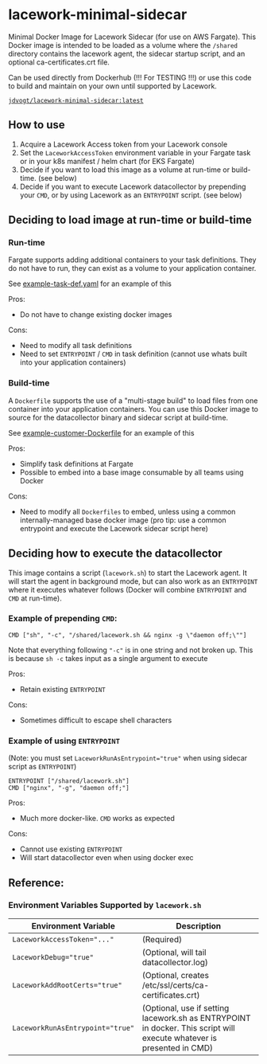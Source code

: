 # lacework-minimal-sidecar
Minimal Docker Image for Lacework Sidecar (for use on AWS Fargate).  This Docker image is intended to be loaded as a volume where the `/shared` directory contains the lacework agent, the sidecar startup script, and an optional ca-certificates.crt file.

Can be used directly from Dockerhub (!!! For TESTING !!!) or use this code to build and maintain on your own until supported by Lacework.

[`jdvogt/lacework-minimal-sidecar:latest`](https://hub.docker.com/r/jdvogt/lacework-minimal-sidecar)


## How to use
1. Acquire a Lacework Access token from your Lacework console
1. Set the `LaceworkAccessToken` environment variable in your Fargate task or in your k8s manifest / helm chart (for EKS Fargate)
1. Decide if you want to load this image as a volume at run-time or build-time.  (see below)
1. Decide if you want to execute Lacework datacollector by prepending your `CMD`, or by using Lacework as an `ENTRYPOINT` script. (see below)

## Deciding to load image at run-time or build-time
### Run-time
Fargate supports adding additional containers to your task definitions.  They do not have to run, they can exist as a volume to your application container.

See [example-task-def.yaml](example-task-def.yaml) for an example of this

Pros:
- Do not have to change existing docker images

Cons:
- Need to modify all task definitions
- Need to set `ENTRYPOINT` / `CMD` in task definition (cannot use whats built into your application containers)

### Build-time
A `Dockerfile` supports the use of a "multi-stage build" to load files from one container into your application containers.  You can use this Docker image to source for the datacollector binary and sidecar script at build-time.

See [example-customer-Dockerfile](example-customer-Dockerfile) for an example of this

Pros:
- Simplify task definitions at Fargate
- Possible to embed into a base image consumable by all teams using Docker

Cons:
- Need to modify all `Dockerfiles` to embed, unless using a common internally-managed base docker image (pro tip: use a common entrypoint and execute the Lacework sidecar script here)

## Deciding how to execute the datacollector
This image contains a script (`lacework.sh`) to start the Lacework agent.  It will start the agent in background mode, but can also work as an `ENTRYPOINT` where it executes whatever follows (Docker will combine `ENTRYPOINT` and `CMD` at run-time).

### Example of prepending `CMD`:
```
CMD ["sh", "-c", "/shared/lacework.sh && nginx -g \"daemon off;\""]
```

Note that everything following `"-c"` is in one string and not broken up.  This is because `sh -c` takes input as a single argument to execute

Pros:
- Retain existing `ENTRYPOINT`

Cons:
- Sometimes difficult to escape shell characters

### Example of using `ENTRYPOINT`
(Note: you must set `LaceworkRunAsEntrypoint="true"` when using sidecar script as `ENTRYPOINT`)

```
ENTRYPOINT ["/shared/lacework.sh"]
CMD ["nginx", "-g", "daemon off;"]
```

Pros:
- Much more docker-like.  `CMD` works as expected

Cons:
- Cannot use existing `ENTRYPOINT`
- Will start datacollector even when using docker exec

## Reference:
### Environment Variables Supported by `lacework.sh`
| Environment Variable | Description |
| --- | --- |
| `LaceworkAccessToken="..."` | (Required) |
| `LaceworkDebug="true"` | (Optional, will tail datacollector.log) |
| `LaceworkAddRootCerts="true"` | (Optional, creates /etc/ssl/certs/ca-certificates.crt) |
| `LaceworkRunAsEntrypoint="true"` | (Optional, use if setting lacework.sh as ENTRYPOINT in docker. This script will execute whatever is presented in CMD) |
